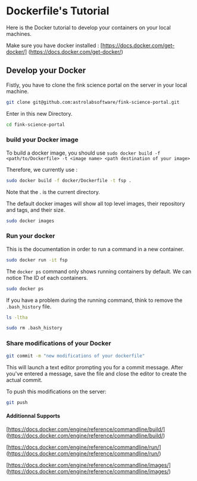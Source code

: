 # Dockerfile's Tutorial
Here is the Docker tutorial to develop your containers on your local machines.

Make sure you have docker installed : [https://docs.docker.com/get-docker/] (https://docs.docker.com/get-docker/)


## Develop your Docker

Fistly, you have to clone the fink science portal on the server in your local machine.

```bash
git clone git@github.com:astrolabsoftware/fink-science-portal.git
```

Enter in this new Directory.

```bash
cd fink-science-portal
```

### build your Docker image

To build a docker image, you should use `sudo docker build -f <path/to/Dockerfile> -t <image name> <path destination of your image>`

Therefore, we currently use :

```bash
sudo docker build -f docker/Dockerfile -t fsp .
```
Note that the . is the current directory.

The default docker images will show all top level images, their repository and tags, and their size.

```bash
sudo docker images
```



### Run your docker

This is the documentation in order to run a command in a new container.

```bash
sudo docker run -it fsp
```

The `docker ps` command only shows running containers by default. We can notice The ID of each containers. 

```bash
sudo docker ps
```


If you have a problem during the running command, think to remove the `.bash_history` file.

```bash
ls -ltha
```
```bash
sudo rm .bash_history
```

### Share modifications of your Docker

```bash
git commit -m "new modifications of your dockerfile"
```
This will launch a text editor prompting you for a commit message. After you've entered a message, save the file and close the editor to create the actual commit.


To push this modifications on the server:

```bash
git push
```

#### Additionnal Supports

[https://docs.docker.com/engine/reference/commandline/build/] (https://docs.docker.com/engine/reference/commandline/build/) 

[https://docs.docker.com/engine/reference/commandline/run/] (https://docs.docker.com/engine/reference/commandline/run/)

[https://docs.docker.com/engine/reference/commandline/images/] (https://docs.docker.com/engine/reference/commandline/images/)
